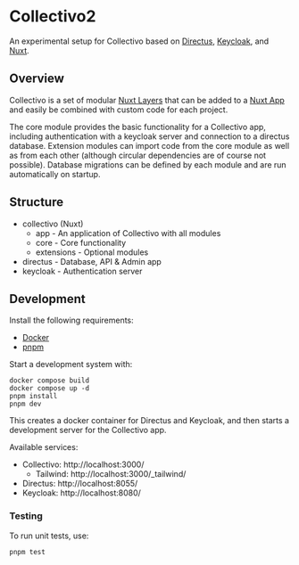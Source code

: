 # Collectivo2

An experimental setup for Collectivo based on [Directus](https://directus.io/), [Keycloak](https://www.keycloak.org/), and [Nuxt](https://nuxtjs.org/).

## Overview

Collectivo is a set of modular [Nuxt Layers](https://nuxt.com/docs/guide/going-further/layers) that can be added to a [Nuxt App](https://nuxt.com/) and easily be combined with custom code for each project.

The core module provides the basic functionality for a Collectivo app, including authentication with a keycloak server and connection to a directus database. Extension modules can import code from the core module as well as from each other (although circular dependencies are of course not possible). Database migrations can be defined by each module and are run automatically on startup.

## Structure

- collectivo (Nuxt)
    - app - An application of Collectivo with all modules
    - core - Core functionality
    - extensions - Optional modules
- directus - Database, API & Admin app
- keycloak - Authentication server

## Development

Install the following requirements:

- [Docker](https://docs.docker.com/get-docker/)
- [pnpm](https://pnpm.io/installation)

Start a development system with:

```
docker compose build
docker compose up -d
pnpm install
pnpm dev
```

This creates a docker container for Directus and Keycloak, and then starts a development server for the Collectivo app.

Available services:

- Collectivo: http://localhost:3000/
    - Tailwind: http://localhost:3000/_tailwind/
- Directus: http://localhost:8055/
- Keycloak: http://localhost:8080/

### Testing

To run unit tests, use:

```
pnpm test
```
